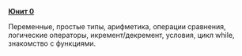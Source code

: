 __[Юнит 0](unit0.md)__

Переменные, простые типы, арифметика, операции сравнения, логические операторы,
икремент/декремент, условия, цикл while, знакомство с функциями.